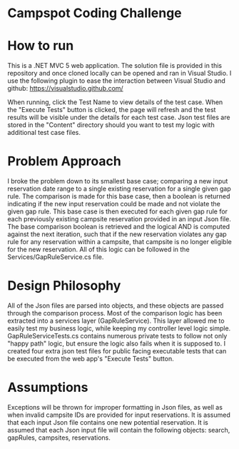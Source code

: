# Campspot Coding Challenge

# How to run
This is a .NET MVC 5 web application. The solution file is provided in this repository and once cloned locally can be opened and ran in Visual Studio. I use the following plugin to ease the interaction between Visual Studio and github: https://visualstudio.github.com/ 

When running, click the Test Name to view details of the test case. When the "Execute Tests" button is clicked, the page will refresh and the test results will be visible under the details for each test case. Json test files are stored in the "Content" directory should you want to test my logic with additional test case files. 

# Problem Approach
I broke the problem down to its smallest base case; comparing a new input reservation date range to a single existing reservation for a single given gap rule. The comparison is made for this base case, then a boolean is returned indicating if the new input reservation could be made and not violate the given gap rule. This base case is then executed for each given gap rule for each previously existing campsite reservation provided in an input Json file. The base comparison boolean is retrieved and the logical AND is computed against the next iteration, such that if the new reservation violates any gap rule for any reservation within a campsite, that campsite is no longer eligible for the new reservation. All of this logic can be followed in the Services/GapRuleService.cs file. 

# Design Philosophy
All of the Json files are parsed into objects, and these objects are passed through the comparison process. Most of the comparison logic has been extracted into a services layer (GapRuleService). This layer allowed me to easily test my business logic, while keeping my controller level logic simple. GapRuleServiceTests.cs contains numerous private tests to follow not only "happy path" logic, but ensure the logic also fails when it is supposed to. I created four extra json test files for public facing executable tests that can be executed from the web app's "Execute Tests" button. 

# Assumptions
Exceptions will be thrown for improper formatting in Json files, as well as when invalid campsite IDs are provided for input reservations. It is assumed that each input Json file contains one new potential reservation. It is assumed that each Json input file will contain the following objects: search, gapRules, campsites, reservations. 
